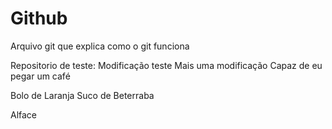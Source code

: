 # Github

Arquivo git que explica como o git funciona

Repositorio de teste: Modificação teste
Mais uma modificação
Capaz de eu pegar um café

Bolo de Laranja
Suco de Beterraba

Alface
